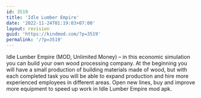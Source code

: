 ```yaml
---
id: 3519
title: 'Idle Lumber Empire'
date: '2022-11-24T01:19:03+07:00'
layout: revision
guid: 'https://kindmod.com/?p=3519'
permalink: '/?p=3519'
---
```


Idle Lumber Empire (MOD, Unlimited Money) – in this economic simulation you can build your own wood processing company. At the beginning you will have a small production of building materials made of wood, but with each completed task you will be able to expand production and hire more experienced employees in different areas. Open new lines, buy and improve more equipment to speed up work in Idle Lumber Empire mod apk.